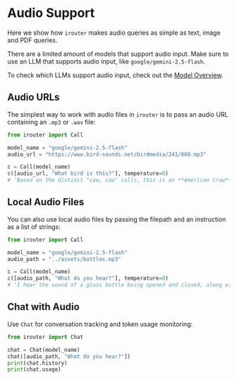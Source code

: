 # Audio Support

Here we show how `irouter` makes audio queries as simple as text, image and PDF queries.

There are a limited amount of models that support audio input. Make sure to use an LLM that supports audio input, like `google/gemini-2.5-flash`.

To check which LLMs support audio input, check out the [Model Overview](https://openrouter.ai/models?fmt=cards&input_modalities=audio).

## Audio URLs

The simplest way to work with audio files in `irouter` is to pass an audio URL containing an `.mp3` or `.wav` file:

```python
from irouter import Call

model_name = "google/gemini-2.5-flash"
audio_url = "https://www.bird-sounds.net/birdmedia/241/860.mp3"

c = Call(model_name)
c([audio_url, "What bird is this?"], temperature=0)
# 'Based on the distinct "caw, caw" calls, this is an **American Crow**.'
```

## Local Audio Files

You can also use local audio files by passing the filepath and an instruction as a list of strings:

```python
from irouter import Call

model_name = "google/gemini-2.5-flash"
audio_path = "../assets/bottles.mp3"

c = Call(model_name)
c([audio_path, "What do you hear?"], temperature=0)
# 'I hear the sound of a glass bottle being opened and closed, along with the distinct clinking of glass.'
```

## Chat with Audio

Use `Chat` for conversation tracking and token usage monitoring:

```python
from irouter import Chat

chat = Chat(model_name)
chat([audio_path, "What do you hear?"])
print(chat.history)
print(chat.usage)
```
